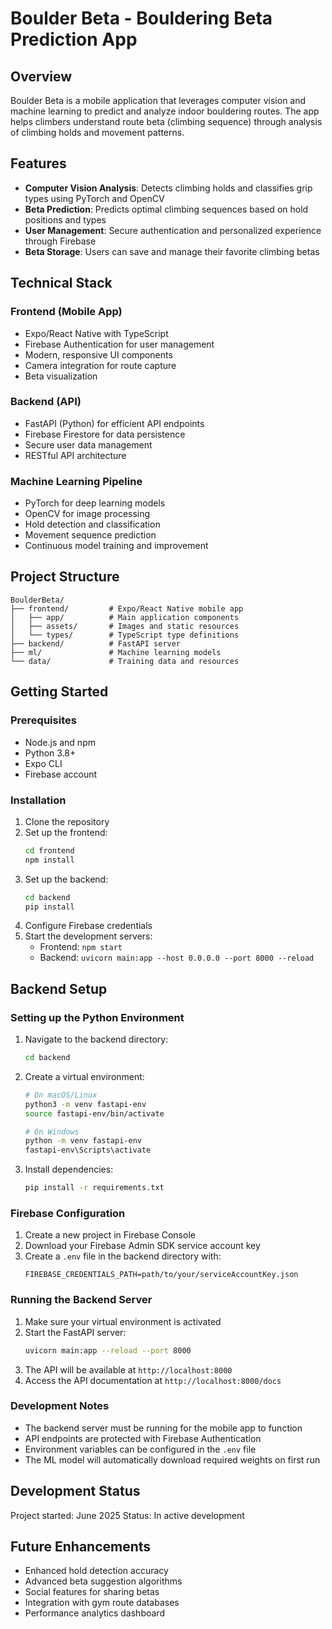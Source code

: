 # Boulder Beta - Bouldering Beta Prediction App

## Overview
Boulder Beta is a mobile application that leverages computer vision and machine learning to predict and analyze indoor bouldering routes. The app helps climbers understand route beta (climbing sequence) through analysis of climbing holds and movement patterns.

## Features
- **Computer Vision Analysis**: Detects climbing holds and classifies grip types using PyTorch and OpenCV
- **Beta Prediction**: Predicts optimal climbing sequences based on hold positions and types
- **User Management**: Secure authentication and personalized experience through Firebase
- **Beta Storage**: Users can save and manage their favorite climbing betas

## Technical Stack

### Frontend (Mobile App)
- Expo/React Native with TypeScript
- Firebase Authentication for user management
- Modern, responsive UI components
- Camera integration for route capture
- Beta visualization

### Backend (API)
- FastAPI (Python) for efficient API endpoints
- Firebase Firestore for data persistence
- Secure user data management
- RESTful API architecture

### Machine Learning Pipeline
- PyTorch for deep learning models
- OpenCV for image processing
- Hold detection and classification
- Movement sequence prediction
- Continuous model training and improvement

## Project Structure
```
BoulderBeta/
├── frontend/         # Expo/React Native mobile app
│   ├── app/          # Main application components
│   ├── assets/       # Images and static resources
│   └── types/        # TypeScript type definitions
├── backend/          # FastAPI server
├── ml/               # Machine learning models
└── data/             # Training data and resources
```

## Getting Started

### Prerequisites
- Node.js and npm
- Python 3.8+
- Expo CLI
- Firebase account

### Installation
1. Clone the repository
2. Set up the frontend:
   ```bash
   cd frontend
   npm install
   ```
3. Set up the backend:
   ```bash
   cd backend
   pip install 
   ```
4. Configure Firebase credentials
5. Start the development servers:
   - Frontend: `npm start`
   - Backend: `uvicorn main:app --host 0.0.0.0 --port 8000 --reload`

## Backend Setup

### Setting up the Python Environment
1. Navigate to the backend directory:
   ```bash
   cd backend
   ```

2. Create a virtual environment:
   ```bash
   # On macOS/Linux
   python3 -m venv fastapi-env
   source fastapi-env/bin/activate

   # On Windows
   python -m venv fastapi-env
   fastapi-env\Scripts\activate
   ```

3. Install dependencies:
   ```bash
   pip install -r requirements.txt
   ```

### Firebase Configuration
1. Create a new project in Firebase Console
2. Download your Firebase Admin SDK service account key
3. Create a `.env` file in the backend directory with:
   ```
   FIREBASE_CREDENTIALS_PATH=path/to/your/serviceAccountKey.json
   ```

### Running the Backend Server
1. Make sure your virtual environment is activated
2. Start the FastAPI server:
   ```bash
   uvicorn main:app --reload --port 8000
   ```
3. The API will be available at `http://localhost:8000`
4. Access the API documentation at `http://localhost:8000/docs`

### Development Notes
- The backend server must be running for the mobile app to function
- API endpoints are protected with Firebase Authentication
- Environment variables can be configured in the `.env` file
- The ML model will automatically download required weights on first run

## Development Status
Project started: June 2025
Status: In active development

## Future Enhancements
- Enhanced hold detection accuracy
- Advanced beta suggestion algorithms
- Social features for sharing betas
- Integration with gym route databases
- Performance analytics dashboard
